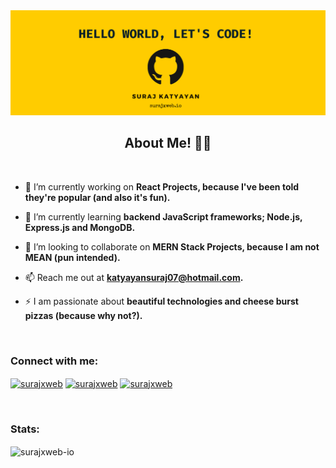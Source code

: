 <img src="https://github.com/surajxweb-io/images/blob/master/Hello%20World%2C%20Let's%20Code!.png">
<br>
<h2 align="center">About Me! 🧑‍💻 </h2><br>


- 🔭 I’m currently working on **React Projects, because I've been told they're popular (and also it's fun).**

- 🌱 I’m currently learning **backend JavaScript frameworks; Node.js, Express.js and MongoDB.**

- 👯 I’m looking to collaborate on **MERN Stack Projects, because I am not MEAN (pun intended).**

- 📫 Reach me out at **katyayansuraj07@hotmail.com.**

- ⚡ I am passionate about **beautiful technologies and cheese burst pizzas (because why not?).**
<br>
<h3 align="left">Connect with me:</h3>
<p align="left">
<a href="https://twitter.com/surajxweb" target="blank"><img align="center" src="https://raw.githubusercontent.com/rahuldkjain/github-profile-readme-generator/master/src/images/icons/Social/twitter.svg" alt="surajxweb" height="30" width="40" /></a>
<a href="https://linkedin.com/in/surajxweb" target="blank"><img align="center" src="https://raw.githubusercontent.com/rahuldkjain/github-profile-readme-generator/master/src/images/icons/Social/linked-in-alt.svg" alt="surajxweb" height="30" width="40" /></a>
<a href="https://instagram.com/surajxweb" target="blank"><img align="center" src="https://raw.githubusercontent.com/rahuldkjain/github-profile-readme-generator/master/src/images/icons/Social/instagram.svg" alt="surajxweb" height="30" width="40" /></a>
</p>
<br>



<h3 align="left">Stats:</h3>
<p><img align="center" src="https://github-readme-stats.vercel.app/api/top-langs?username=surajxweb-io&show_icons=true&locale=en&layout=compact" alt="surajxweb-io" /></p>



<!---
surajxweb-io/surajxweb-io is a ✨ special ✨ repository because its `README.md` (this file) appears on your GitHub profile.
You can click the Preview link to take a look at your changes.
--->
